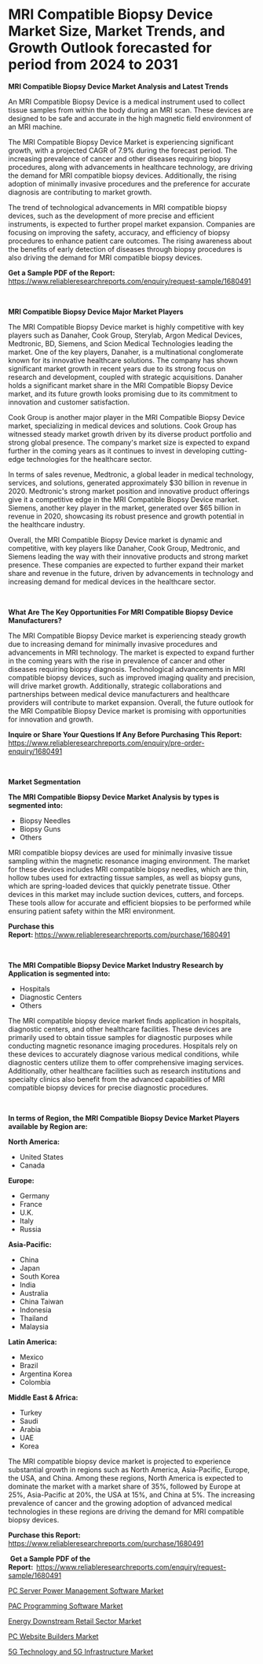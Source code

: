 <p><h1>MRI Compatible Biopsy Device Market Size, Market Trends, and Growth Outlook forecasted for period from 2024 to 2031</h1></p><p><strong>MRI Compatible Biopsy Device Market Analysis and Latest Trends</strong></p>
<p><p>An MRI Compatible Biopsy Device is a medical instrument used to collect tissue samples from within the body during an MRI scan. These devices are designed to be safe and accurate in the high magnetic field environment of an MRI machine.</p><p>The MRI Compatible Biopsy Device Market is experiencing significant growth, with a projected CAGR of 7.9% during the forecast period. The increasing prevalence of cancer and other diseases requiring biopsy procedures, along with advancements in healthcare technology, are driving the demand for MRI compatible biopsy devices. Additionally, the rising adoption of minimally invasive procedures and the preference for accurate diagnosis are contributing to market growth.</p><p>The trend of technological advancements in MRI compatible biopsy devices, such as the development of more precise and efficient instruments, is expected to further propel market expansion. Companies are focusing on improving the safety, accuracy, and efficiency of biopsy procedures to enhance patient care outcomes. The rising awareness about the benefits of early detection of diseases through biopsy procedures is also driving the demand for MRI compatible biopsy devices.</p></p>
<p><strong>Get a Sample PDF of the Report:&nbsp;</strong> <a href="https://www.reliableresearchreports.com/enquiry/request-sample/1680491">https://www.reliableresearchreports.com/enquiry/request-sample/1680491</a></p>
<p>&nbsp;</p>
<p><strong>MRI Compatible Biopsy Device Major Market Players</strong></p>
<p><p>The MRI Compatible Biopsy Device market is highly competitive with key players such as Danaher, Cook Group, Sterylab, Argon Medical Devices, Medtronic, BD, Siemens, and Scion Medical Technologies leading the market. One of the key players, Danaher, is a multinational conglomerate known for its innovative healthcare solutions. The company has shown significant market growth in recent years due to its strong focus on research and development, coupled with strategic acquisitions. Danaher holds a significant market share in the MRI Compatible Biopsy Device market, and its future growth looks promising due to its commitment to innovation and customer satisfaction.</p><p>Cook Group is another major player in the MRI Compatible Biopsy Device market, specializing in medical devices and solutions. Cook Group has witnessed steady market growth driven by its diverse product portfolio and strong global presence. The company's market size is expected to expand further in the coming years as it continues to invest in developing cutting-edge technologies for the healthcare sector.</p><p>In terms of sales revenue, Medtronic, a global leader in medical technology, services, and solutions, generated approximately $30 billion in revenue in 2020. Medtronic's strong market position and innovative product offerings give it a competitive edge in the MRI Compatible Biopsy Device market. Siemens, another key player in the market, generated over $65 billion in revenue in 2020, showcasing its robust presence and growth potential in the healthcare industry.</p><p>Overall, the MRI Compatible Biopsy Device market is dynamic and competitive, with key players like Danaher, Cook Group, Medtronic, and Siemens leading the way with their innovative products and strong market presence. These companies are expected to further expand their market share and revenue in the future, driven by advancements in technology and increasing demand for medical devices in the healthcare sector.</p></p>
<p>&nbsp;</p>
<p><strong>What Are The Key Opportunities For MRI Compatible Biopsy Device Manufacturers?</strong></p>
<p><p>The MRI Compatible Biopsy Device market is experiencing steady growth due to increasing demand for minimally invasive procedures and advancements in MRI technology. The market is expected to expand further in the coming years with the rise in prevalence of cancer and other diseases requiring biopsy diagnosis. Technological advancements in MRI compatible biopsy devices, such as improved imaging quality and precision, will drive market growth. Additionally, strategic collaborations and partnerships between medical device manufacturers and healthcare providers will contribute to market expansion. Overall, the future outlook for the MRI Compatible Biopsy Device market is promising with opportunities for innovation and growth.</p></p>
<p><strong>Inquire or Share Your Questions If Any Before Purchasing This Report:</strong> <a href="https://www.reliableresearchreports.com/enquiry/pre-order-enquiry/1680491">https://www.reliableresearchreports.com/enquiry/pre-order-enquiry/1680491</a></p>
<p>&nbsp;</p>
<p><strong>Market Segmentation</strong></p>
<p><strong>The MRI Compatible Biopsy Device Market Analysis by types is segmented into:</strong></p>
<p><ul><li>Biopsy Needles</li><li>Biopsy Guns</li><li>Others</li></ul></p>
<p><p>MRI compatible biopsy devices are used for minimally invasive tissue sampling within the magnetic resonance imaging environment. The market for these devices includes MRI compatible biopsy needles, which are thin, hollow tubes used for extracting tissue samples, as well as biopsy guns, which are spring-loaded devices that quickly penetrate tissue. Other devices in this market may include suction devices, cutters, and forceps. These tools allow for accurate and efficient biopsies to be performed while ensuring patient safety within the MRI environment.</p></p>
<p><strong>Purchase this Report:&nbsp;</strong><a href="https://www.reliableresearchreports.com/purchase/1680491">https://www.reliableresearchreports.com/purchase/1680491</a></p>
<p>&nbsp;</p>
<p><strong>The MRI Compatible Biopsy Device Market Industry Research by Application is segmented into:</strong></p>
<p><ul><li>Hospitals</li><li>Diagnostic Centers</li><li>Others</li></ul></p>
<p><p>The MRI compatible biopsy device market finds application in hospitals, diagnostic centers, and other healthcare facilities. These devices are primarily used to obtain tissue samples for diagnostic purposes while conducting magnetic resonance imaging procedures. Hospitals rely on these devices to accurately diagnose various medical conditions, while diagnostic centers utilize them to offer comprehensive imaging services. Additionally, other healthcare facilities such as research institutions and specialty clinics also benefit from the advanced capabilities of MRI compatible biopsy devices for precise diagnostic procedures.</p></p>
<p>&nbsp;</p>
<p><strong>In terms of Region, the MRI Compatible Biopsy Device Market Players available by Region are:</strong></p>
<p>
    <p> <strong> North America: </strong>
        <ul>
            <li>United States</li>
            <li>Canada</li>
        </ul>
        </p> 
    <p> <strong> Europe: </strong>
        <ul>
            <li>Germany</li>
            <li>France</li>
            <li>U.K.</li>
            <li>Italy</li>
            <li>Russia</li>
        </ul>
        </p> 
    <p> <strong> Asia-Pacific: </strong>
        <ul>
            <li>China</li>
            <li>Japan</li>
            <li>South Korea</li>
            <li>India</li>
            <li>Australia</li>
            <li>China Taiwan</li>
            <li>Indonesia</li>
            <li>Thailand</li>
            <li>Malaysia</li>
        </ul>
        </p> 
    <p> <strong> Latin America: </strong>
        <ul>
            <li>Mexico</li>
            <li>Brazil</li>
            <li>Argentina Korea</li>
            <li>Colombia</li>
        </ul>
        </p> 
    <p> <strong> Middle East & Africa: </strong>
        <ul>
            <li>Turkey</li>
            <li>Saudi</li>
            <li>Arabia</li>
            <li>UAE</li>
            <li>Korea</li>
        </ul>
    </p>
    </p>
<p><p>The MRI compatible biopsy device market is projected to experience substantial growth in regions such as North America, Asia-Pacific, Europe, the USA, and China. Among these regions, North America is expected to dominate the market with a market share of 35%, followed by Europe at 25%, Asia-Pacific at 20%, the USA at 15%, and China at 5%. The increasing prevalence of cancer and the growing adoption of advanced medical technologies in these regions are driving the demand for MRI compatible biopsy devices.</p></p>
<p><strong>Purchase this Report: </strong><a href="https://www.reliableresearchreports.com/purchase/1680491">https://www.reliableresearchreports.com/purchase/1680491</a></p>
<p>&nbsp;<strong>Get a Sample PDF of the Report:&nbsp;&nbsp;</strong><a href="https://www.reliableresearchreports.com/enquiry/request-sample/1680491">https://www.reliableresearchreports.com/enquiry/request-sample/1680491</a></p>
<p><strong></strong></p>
<p><p><a href="https://medium.com/p/558bdaea86f4/edit">PC Server Power Management Software Market</a></p><p><a href="https://medium.com/p/1a89c367cc57/edit">PAC Programming Software Market</a></p><p><a href="https://medium.com/p/b4a74eaecd0f/edit">Energy Downstream Retail Sector Market</a></p><p><a href="https://medium.com/p/f63f95ce57ae/edit">PC Website Builders Market</a></p><p><a href="https://medium.com/p/077d8b161279/edit">5G Technology and 5G Infrastructure Market</a></p></p>